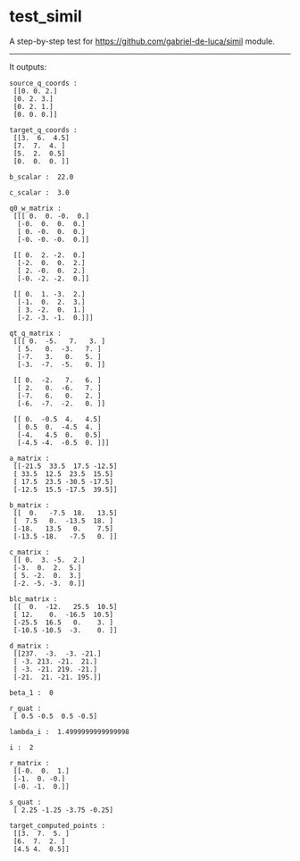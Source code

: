 # test_simil
A step-by-step test for https://github.com/gabriel-de-luca/simil module.

----
It outputs:
    
    source_q_coords :
     [[0. 0. 2.]
     [0. 2. 3.]
     [0. 2. 1.]
     [0. 0. 0.]]
     
    target_q_coords :
     [[3.  6.  4.5]
     [7.  7.  4. ]
     [5.  2.  0.5]
     [0.  0.  0. ]]
    
    b_scalar :  22.0
    
    c_scalar :  3.0
    
    q0_w_matrix :
     [[[ 0.  0. -0.  0.]
      [-0.  0.  0.  0.]
      [ 0. -0.  0.  0.]
      [-0. -0. -0.  0.]]
    
     [[ 0.  2. -2.  0.]
      [-2.  0.  0.  2.]
      [ 2. -0.  0.  2.]
      [-0. -2. -2.  0.]]
    
     [[ 0.  1. -3.  2.]
      [-1.  0.  2.  3.]
      [ 3. -2.  0.  1.]
      [-2. -3. -1.  0.]]]
    
    qt_q_matrix :
     [[[ 0.  -5.   7.   3. ]
      [ 5.   0.  -3.   7. ]
      [-7.   3.   0.   5. ]
      [-3.  -7.  -5.   0. ]]
    
     [[ 0.  -2.   7.   6. ]
      [ 2.   0.  -6.   7. ]
      [-7.   6.   0.   2. ]
      [-6.  -7.  -2.   0. ]]
     
     [[ 0.  -0.5  4.   4.5]
      [ 0.5  0.  -4.5  4. ]
      [-4.   4.5  0.   0.5]
      [-4.5 -4.  -0.5  0. ]]]
    
    a_matrix :
     [[-21.5  33.5  17.5 -12.5]
     [ 33.5  12.5  23.5  15.5]
     [ 17.5  23.5 -30.5 -17.5]
     [-12.5  15.5 -17.5  39.5]]
    
    b_matrix :
     [[  0.   -7.5  18.   13.5]
     [  7.5   0.  -13.5  18. ]
     [-18.   13.5   0.    7.5]
     [-13.5 -18.   -7.5   0. ]]
    
    c_matrix :
     [[ 0.  3. -5.  2.]
     [-3.  0.  2.  5.]
     [ 5. -2.  0.  3.]
     [-2. -5. -3.  0.]]
    
    blc_matrix :
     [[  0.  -12.   25.5  10.5]
     [ 12.    0.  -16.5  10.5]
     [-25.5  16.5   0.    3. ]
     [-10.5 -10.5  -3.    0. ]]
    
    d_matrix :
     [[237.  -3.  -3. -21.]
     [ -3. 213. -21.  21.]
     [ -3. -21. 219. -21.]
     [-21.  21. -21. 195.]]
    
    beta_1 :  0
    
    r_quat :
     [ 0.5 -0.5  0.5 -0.5]
    
    lambda_i :  1.4999999999999998
    
    i :  2
    
    r_matrix :
     [[-0.  0.  1.]
     [-1.  0. -0.]
     [-0. -1.  0.]]
    
    s_quat :
     [ 2.25 -1.25 -3.75 -0.25]
    
    target_computed_points :
     [[3.  7.  5. ]
     [6.  7.  2. ]
     [4.5 4.  0.5]]
